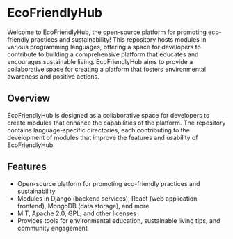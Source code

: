 # EcoFriendlyHub

Welcome to EcoFriendlyHub, the open-source platform for promoting eco-friendly practices and sustainability! This repository hosts modules in various programming languages, offering a space for developers to contribute to building a comprehensive platform that educates and encourages sustainable living. EcoFriendlyHub aims to provide a collaborative space for creating a platform that fosters environmental awareness and positive actions.

## Overview

EcoFriendlyHub is designed as a collaborative space for developers to create modules that enhance the capabilities of the platform. The repository contains language-specific directories, each contributing to the development of modules that improve the features and usability of EcoFriendlyHub.

## Features

- Open-source platform for promoting eco-friendly practices and sustainability
- Modules in Django (backend services), React (web application frontend), MongoDB (data storage), and more
- MIT, Apache 2.0, GPL, and other licenses
- Provides tools for environmental education, sustainable living tips, and community engagement
